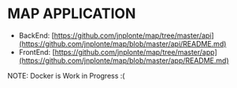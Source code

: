 # MAP APPLICATION


* BackEnd: [https://github.com/jnplonte/map/tree/master/api](https://github.com/jnplonte/map/blob/master/api/README.md)
* FrontEnd: [https://github.com/jnplonte/map/tree/master/app](https://github.com/jnplonte/map/blob/master/app/README.md)


NOTE: Docker is Work in Progress :(
